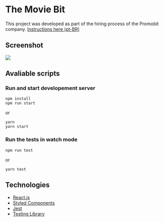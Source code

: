 # The Movie Bit

This project was developed as part of the hiring process of the Promobit company. [Instructions here (pt-BR)](https://github.com/Promobit/front-end-challenge)

## Screenshot

![](./tmdbit.gif)

## Avaliable scripts

### Run and start developement server
```
npm install
npm run start
```
or
```
yarn
yarn start
```

### Run the tests in watch mode

```
npm run test
```
or
```
yarn test
```

## Technologies
- [React.js](https://pt-br.reactjs.org/)
- [Styled Components](https://styled-components.com/)
- [Jest](jestjs.io)
- [Testing Library](https://testing-library.com/)